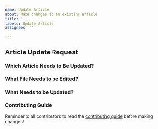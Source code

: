 ```yaml
---
name: Update Article
about: Make changes to an existing article
title: ''
labels: Update Article
assignees: ''

---
```


## Article Update Request

### Which Article Needs to Be Updated?
<!-- Put the article title here, for example "Co-Op Versus Internship" -->


### What File Needs to be Edited?
<!-- For example, put "careers/choosing.md"-->

### What Needs to be Updated?

### Contributing Guide
<!-- no need to change this section, this is only to help new contributors -->
Reminder to all contributors to read the [contributing guide](https://uwindsorcss.github.io/wiki/resources/guides/contributing) before making changes!
